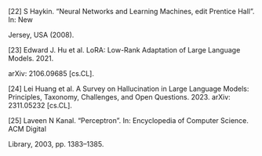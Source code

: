 [22] S Haykin. “Neural Networks and Learning Machines, edit Prentice Hall”. In: New

Jersey, USA (2008).

[23] Edward J. Hu et al. LoRA: Low-Rank Adaptation of Large Language Models. 2021.

arXiv: 2106.09685 [cs.CL].

[24] Lei Huang et al. A Survey on Hallucination in Large Language Models: Principles,
Taxonomy, Challenges, and Open Questions. 2023. arXiv: 2311.05232 [cs.CL].

[25] Laveen N Kanal. “Perceptron”. In: Encyclopedia of Computer Science. ACM Digital

Library, 2003, pp. 1383–1385.